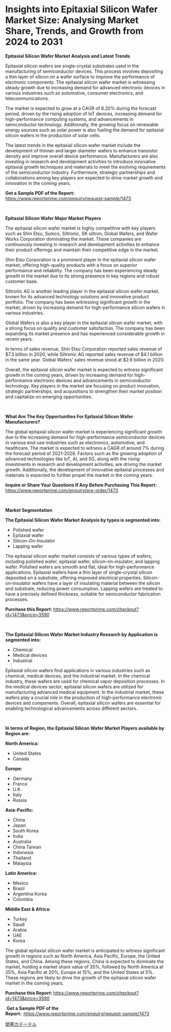 <p><h1>Insights into Epitaxial Silicon Wafer Market Size: Analysing Market Share, Trends, and Growth from 2024 to 2031</h1></p><p><strong>Epitaxial Silicon Wafer Market Analysis and Latest Trends</strong></p>
<p><p>Epitaxial silicon wafers are single-crystal substrates used in the manufacturing of semiconductor devices. This process involves depositing a thin layer of silicon on a wafer surface to improve the performance of electronic components. The epitaxial silicon wafer market is witnessing steady growth due to increasing demand for advanced electronic devices in various industries such as automotive, consumer electronics, and telecommunications.</p><p>The market is expected to grow at a CAGR of 6.20% during the forecast period, driven by the rising adoption of IoT devices, increasing demand for high-performance computing systems, and advancements in semiconductor technology. Additionally, the growing focus on renewable energy sources such as solar power is also fueling the demand for epitaxial silicon wafers in the production of solar cells.</p><p>The latest trends in the epitaxial silicon wafer market include the development of thinner and larger diameter wafers to enhance transistor density and improve overall device performance. Manufacturers are also investing in research and development activities to introduce innovative epitaxial growth techniques and materials to meet the evolving requirements of the semiconductor industry. Furthermore, strategic partnerships and collaborations among key players are expected to drive market growth and innovation in the coming years.</p></p>
<p><strong>Get a Sample PDF of the Report:&nbsp;</strong> <a href="https://www.reportprime.com/enquiry/request-sample/1473">https://www.reportprime.com/enquiry/request-sample/1473</a></p>
<p>&nbsp;</p>
<p><strong>Epitaxial Silicon Wafer Major Market Players</strong></p>
<p><p>The epitaxial silicon wafer market is highly competitive with key players such as Shin Etsu, Sumco, Siltronic, SK siltron, Global Wafers, and Wafer Works Corporation dominating the market. These companies are continuously investing in research and development activities to enhance their product offerings and maintain their competitive edge in the market.</p><p>Shin Etsu Corporation is a prominent player in the epitaxial silicon wafer market, offering high-quality products with a focus on superior performance and reliability. The company has been experiencing steady growth in the market due to its strong presence in key regions and robust customer base.</p><p>Siltronic AG is another leading player in the epitaxial silicon wafer market, known for its advanced technology solutions and innovative product portfolio. The company has been witnessing significant growth in the market, driven by increasing demand for high-performance silicon wafers in various industries.</p><p>Global Wafers is also a key player in the epitaxial silicon wafer market, with a strong focus on quality and customer satisfaction. The company has been expanding its market presence and has experienced considerable growth in recent years.</p><p>In terms of sales revenue, Shin Etsu Corporation reported sales revenue of $7.3 billion in 2020, while Siltronic AG reported sales revenue of $4.1 billion in the same year. Global Wafers' sales revenue stood at $2.6 billion in 2020.</p><p>Overall, the epitaxial silicon wafer market is expected to witness significant growth in the coming years, driven by increasing demand for high-performance electronic devices and advancements in semiconductor technology. Key players in the market are focusing on product innovation, strategic partnerships, and acquisitions to strengthen their market position and capitalize on emerging opportunities.</p></p>
<p>&nbsp;</p>
<p><strong>What Are The Key Opportunities For Epitaxial Silicon Wafer Manufacturers?</strong></p>
<p><p>The global epitaxial silicon wafer market is experiencing significant growth due to the increasing demand for high-performance semiconductor devices in various end-use industries such as electronics, automotive, and healthcare. The market is expected to witness a CAGR of around 7% during the forecast period of 2021-2026. Factors such as the growing adoption of advanced technologies like IoT, AI, and 5G, along with the rising investments in research and development activities, are driving the market growth. Additionally, the development of innovative epitaxial processes and materials is expected to further propel the market in the coming years.</p></p>
<p><strong>Inquire or Share Your Questions If Any Before Purchasing This Report:</strong> <a href="https://www.reportprime.com/enquiry/pre-order/1473">https://www.reportprime.com/enquiry/pre-order/1473</a></p>
<p>&nbsp;</p>
<p><strong>Market Segmentation</strong></p>
<p><strong>The Epitaxial Silicon Wafer Market Analysis by types is segmented into:</strong></p>
<p><ul><li>Polished wafer</li><li>Epitaxial wafer</li><li>Silicon-On-Insulator</li><li>Lapping wafer</li></ul></p>
<p><p>The epitaxial silicon wafer market consists of various types of wafers, including polished wafer, epitaxial wafer, silicon-on-insulator, and lapping wafer. Polished wafers are smooth and flat, ideal for high-performance applications. Epitaxial wafers have a thin layer of single-crystal silicon deposited on a substrate, offering improved electrical properties. Silicon-on-insulator wafers have a layer of insulating material between the silicon and substrate, reducing power consumption. Lapping wafers are treated to have a precisely defined thickness, suitable for semiconductor fabrication processes.</p></p>
<p><strong>Purchase this Report:&nbsp;</strong><a href="https://www.reportprime.com/checkout?id=1473&price=3590">https://www.reportprime.com/checkout?id=1473&price=3590</a></p>
<p>&nbsp;</p>
<p><strong>The Epitaxial Silicon Wafer Market Industry Research by Application is segmented into:</strong></p>
<p><ul><li>Chemical</li><li>Medical devices</li><li>Industrial</li></ul></p>
<p><p>Epitaxial silicon wafers find applications in various industries such as chemical, medical devices, and the industrial market. In the chemical industry, these wafers are used for chemical vapor deposition processes. In the medical devices sector, epitaxial silicon wafers are utilized for manufacturing advanced medical equipment. In the industrial market, these wafers play a crucial role in the production of high-performance electronic devices and components. Overall, epitaxial silicon wafers are essential for enabling technological advancements across different sectors.</p></p>
<p>&nbsp;</p>
<p><strong>In terms of Region, the Epitaxial Silicon Wafer Market Players available by Region are:</strong></p>
<p>
    <p> <strong> North America: </strong>
        <ul>
            <li>United States</li>
            <li>Canada</li>
        </ul>
        </p> 
    <p> <strong> Europe: </strong>
        <ul>
            <li>Germany</li>
            <li>France</li>
            <li>U.K.</li>
            <li>Italy</li>
            <li>Russia</li>
        </ul>
        </p> 
    <p> <strong> Asia-Pacific: </strong>
        <ul>
            <li>China</li>
            <li>Japan</li>
            <li>South Korea</li>
            <li>India</li>
            <li>Australia</li>
            <li>China Taiwan</li>
            <li>Indonesia</li>
            <li>Thailand</li>
            <li>Malaysia</li>
        </ul>
        </p> 
    <p> <strong> Latin America: </strong>
        <ul>
            <li>Mexico</li>
            <li>Brazil</li>
            <li>Argentina Korea</li>
            <li>Colombia</li>
        </ul>
        </p> 
    <p> <strong> Middle East & Africa: </strong>
        <ul>
            <li>Turkey</li>
            <li>Saudi</li>
            <li>Arabia</li>
            <li>UAE</li>
            <li>Korea</li>
        </ul>
    </p>
    </p>
<p><p>The global epitaxial silicon wafer market is anticipated to witness significant growth in regions such as North America, Asia Pacific, Europe, the United States, and China. Among these regions, China is expected to dominate the market, holding a market share value of 35%, followed by North America at 25%, Asia Pacific at 20%, Europe at 15%, and the United States at 5%. These regions are likely to drive the growth of the epitaxial silicon wafer market in the coming years.</p></p>
<p><strong>Purchase this Report: </strong><a href="https://www.reportprime.com/checkout?id=1473&price=3590">https://www.reportprime.com/checkout?id=1473&price=3590</a></p>
<p>&nbsp;<strong>Get a Sample PDF of the Report:&nbsp;&nbsp;</strong><a href="https://www.reportprime.com/enquiry/request-sample/1473">https://www.reportprime.com/enquiry/request-sample/1473</a></p>
<p><strong></strong></p>
<p><p><a href="https://github.com/mreklxf44233/Market-Research-Report-List-1/blob/main/74027809509.md">閉塞カテーテル</a></p></p>